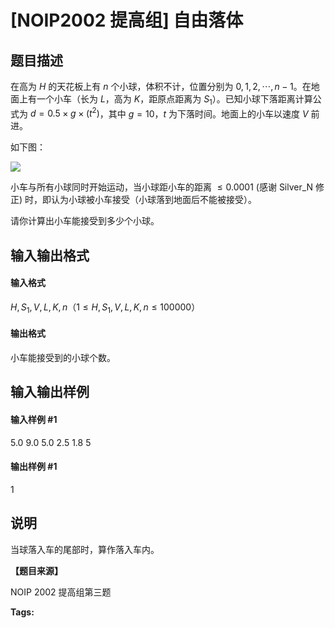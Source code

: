 
# [NOIP2002 提高组] 自由落体
## 题目描述
在高为 $H$ 的天花板上有 $n$ 个小球，体积不计，位置分别为 $0,1,2,\cdots,n-1$。在地面上有一个小车（长为 $L$，高为 $K$，距原点距离为 $S_1$）。已知小球下落距离计算公式为 $d=0.5 \times g \times (t^2)$，其中 $g=10$，$t$ 为下落时间。地面上的小车以速度 $V$ 前进。

如下图：

![](https://cdn.luogu.com.cn/upload/image_hosting/yvpm7umx.png)

小车与所有小球同时开始运动，当小球距小车的距离 $\le  0.0001$ (感谢 Silver_N 修正) 时，即认为小球被小车接受（小球落到地面后不能被接受）。

请你计算出小车能接受到多少个小球。

## 输入输出格式
#### 输入格式

$H,S_1,V,L,K,n$（$1 \le H,S_1,V,L,K,n \le 100000$）
#### 输出格式

小车能接受到的小球个数。
## 输入输出样例
#### 输入样例 #1
5.0 9.0 5.0 2.5 1.8 5

#### 输出样例 #1
1

## 说明
当球落入车的尾部时，算作落入车内。

**【题目来源】**

NOIP 2002 提高组第三题


**Tags:** 